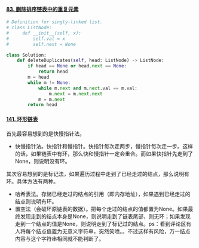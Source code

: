 #### [83. 删除排序链表中的重复元素](https://leetcode-cn.com/problems/remove-duplicates-from-sorted-list/)

```python
# Definition for singly-linked list.
# class ListNode:
#     def __init__(self, x):
#         self.val = x
#         self.next = None

class Solution:
    def deleteDuplicates(self, head: ListNode) -> ListNode:
        if head == None or head.next == None:
            return head
        m = head
        while m != None:
            while m.next and m.next.val == m.val:
                m.next = m.next.next
            m = m.next
        return head
```

#### [141. 环形链表](https://leetcode-cn.com/problems/linked-list-cycle/)

首先最容易想到的是快慢指针法。

- 快慢指针法。快指针和慢指针。快指针每次走两步，慢指针每次走一步。这样的话，如果链表中有环，那么快和慢指针一定会重合。而如果快指针先走到了None，则说明没有环。

其次容易想到的是标记法，如果遍历过程中走到了已经走过的结点，那么说明有环。具体方法有两种。

- 哈希表法。存储已经走过的结点的引用（即内存地址），如果遇到已经走过的结点则说明有环。
- 置空法（会破坏原链表的数据）。把每个走过的结点的值都置为None。如果最终发现走到的结点本身是None，则说明走到了链表尾部，则无环；如果发现走到一个结点的值是None，则说明走到了标记过的结点。ps：看到评论区有人将每个结点值置为无意义字符串，突然笑喷。。不过这样有风险，万一结点内容与这个字符串相同就不能判断了。